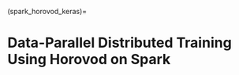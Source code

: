 (spark_horovod_keras)=

# Data-Parallel Distributed Training Using Horovod on Spark

```{rli} https://raw.githubusercontent.com/flyteorg/flytesnacks/master/examples/forecasting_sales/forecasting_sales/keras_spark_rossmann_estimator.py
```